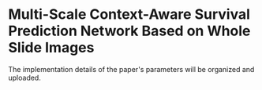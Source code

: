 # Multi-Scale Context-Aware Survival Prediction Network Based on Whole Slide Images
The implementation details of the paper's parameters will be organized and uploaded.
